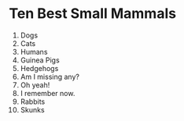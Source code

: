 # Ten Best Small Mammals

1.  Dogs  
2.  Cats  
3.  Humans
4.  Guinea Pigs
5.  Hedgehogs
6.  Am I missing any?
7.  Oh yeah!
8.  I remember now.
9.  Rabbits
10. Skunks
